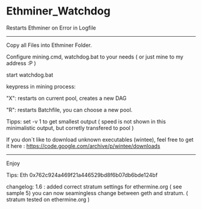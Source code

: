 # Ethminer_Watchdog
Restarts Ethminer on Error in Logfile

__________________________________________________________________________________________

Copy all Files into Ethminer Folder.

Configure mining.cmd, watchdog.bat to your needs ( or just mine to my address :P )

start watchdog.bat

keypress in mining process:

"X": restarts on current pool, creates a new DAG

"R": restarts Batchfile, you can choose a new pool.


Tipps: set -v 1 to get smallest output ( speed is not shown in this minimalistic output, but corretly transfered to pool )

If you don´t like to download unknown executables (wintee), 
feel free to get it here : https://code.google.com/archive/p/wintee/downloads

__________________________________________________________________________________________

Enjoy

Tips: Eth 0x762c924a469f21a446529bd8f6b07db6bde124bf

changelog:
1.6 : added correct stratum settings for ethermine.org ( see sample 5)
      you can now seamingless change between geth and stratum. ( stratum tested on ethermine.org )
